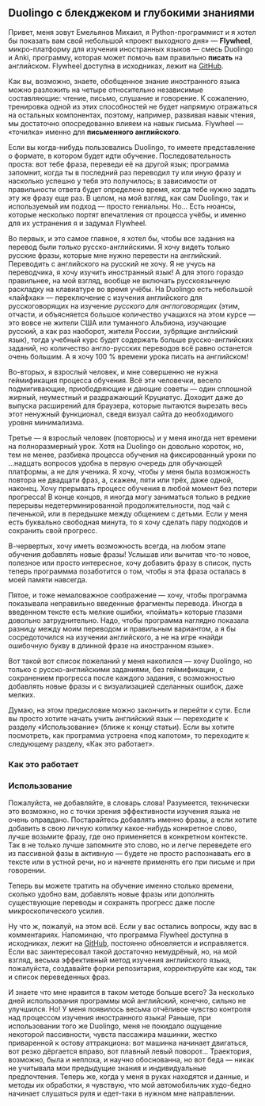 ## Duolingo с блекджеком и глубокими знаниями

Привет, меня зовут Емельянов Михаил, я Python-программист и я хотел бы показать вам свой небольшой «проект выходного дня» — **Flywheel**, микро-платформу для изучения иностранных языков — смесь Duolingo и Anki, программу, которая может помочь вам правильно **писать** на английском. Flywheel доступна в исходниках, лежит на [GitHub](https://github.com/amaargiru/flywheel).

Как вы, возможно, знаете, обобщенное знание иностранного языка можно разложить на четыре относительно независимые составляющие: чтение, письмо, слушание и говорение. К сожалению, тренировка одной из этих способностей не будет напрямую отражаться на остальных компонентах, поэтому, например, развивая навык чтения, мы достаточно опосредованно влияем на навык письма. Flywheel — «точилка» именно для **письменного английского**.

Если вы когда-нибудь пользовались Duolingo, то имеете представление о формате, в котором будет идти обучение. Последовательность проста: вот тебе фраза, переведи её на другой язык; программа запомнит, когда ты в последний раз переводил ту или иную фразу и насколько успешно у тебя это получилось; в зависимости от правильности ответа будет определено время, когда тебе нужно задать эту же фразу еще раз. В целом, на мой взгляд, как сам Duolingo, так и используемый им подход — просто гениальны. Но... Есть нюансы, которые несколько портят впечатления от процесса учёбы, и именно для их устранения я и задумал Flywheel.

Во первых, и это самое главное, я хотел бы, чтобы все задания на перевод были *только* русско-английскими. Я хочу видеть только русские фразы, которые мне нужно перевести на английский. Переводить с английского на русский не хочу. Я не учусь на переводчика, я хочу изучить иностранный язык! А для этого гораздо правильнее, на мой взгляд, вообще не включать русскоязычную раскладку на клавиатуре во время учёбы. На Duolingo есть небольшой «лайфхак» — переключение с изучения английского для русскоговорящих на изучение *русского для англоговорящих* (этим, отчасти, и объясняется большое количество учащихся на этом курсе — это вовсе не жители США или туманного Альбиона, изучающие русский, а как раз наоборот, жители России, зубрящие английский язык), тогда учебный курс будет содержать больше русско-английских заданий, но количество англо-русских переводов всё равно останется очень большим. А я хочу 100 % времени урока писать на английском!

Во-вторых, я взрослый человек, и мне совершенно не нужна геймификация процесса обучения. Всё эти человечки, весело подмигивающие, приободряющие и дающие советы — один сплошной жирный, неуместный и раздражающий Круциатус. Доходит даже до выпуска расширений для браузера, которые пытаются вырезать весь этот ненужный функционал, сведя визуал сайта до необходимого уровня минимализма.

Третье — я взрослый человек (повторюсь) и у меня иногда нет времени на полноразмерный урок. Хотя на Duolingo он довольно короток, но, тем не менее, разбивка процесса обучения на фиксированный уроки по ...надцать вопросов удобна в первую очередь для обучающей платформы, а не для ученика. Я хочу, чтобы у меня была возможность повтора не двадцати фраз, а, скажем, пяти или трёх, даже одной, наконец. Хочу прерывать процесс обучения в любой момент без потери прогресса! В конце концов, я иногда могу заниматься только в редкие перерывы недетерминированной продолжительности, под чай с печенькой, или в передышке между общением с детьми. Если у меня есть буквально свободная минута, то я хочу сделать пару подходов и сохранить свой прогресс.

В-червертых, хочу иметь возможность всегда, на любом этапе обучения добавлять новые фразы! Услышав или вычитав что-то новое, полезное или просто интересное, хочу добавить фразу в список, пусть теперь программма позаботится о том, чтобы я эта фраза осталась в моей памяти навсегда.

Пятое, и тоже немаловажное соображение — хочу, чтобы программа показывала неправильно введенные фрагменты перевода. Иногда в введенном тексте есть мелкие ошибки, «поймать» которые глазами довольно затруднительно. Надо, чтобы программа наглядно показала разницу между моим переводом и правильным вариантом, а я бы сосредоточился на изучении английского, а не на игре «найди ошибочную букву в длинной фразе на иностранном языке».

Вот такой вот список пожеланий у меня накопился — хочу Duolingo, но только с русско-английскими заданиями, без геймификации, с сохранением прогресса после каждого задания, с возможностью добавлять новые фразы и с визуализацией сделанных ошибок, даже мелких.

Думаю, на этом предисловие можно закончить и перейти к сути. Если вы просто хотите начать учить английский язык — переходите к разделу «Использование» (ближе к концу статьи). Если вы хотите посмотреть, как программа устроена «под капотом», то переходите к следующему разделу, «Как это работает».

### Как это работает

### Использование

Пожалуйста, не добавляйте, в словарь слова! Разумеется, технически это возможно, но с точки зрения эффективности изучения языка не очень оправдано. Постарайтесь добавлять именно фразы, а если хотите добавить в свою личную копилку какое-нибудь конкретное слово, лучше возьмите фразу, где оно применяется в конкретном контексте. Так в не только лучше запомните это слово, но и легче переведете его из пассивной фазы в активную — будете не просто распознавать его в тексте или в устной речи, но и начнете применять его при письме и при говорении.

Теперь вы можете тратить на обучение именно столько времени, сколько удобно вам, добавлять новые фразы или дополнять существующие переводы и сохранять прогресс даже после микроскопического усилия.

Ну что ж, пожалуй, на этом всё. Если у вас остались вопросы, жду вас в комментариях. Напоминаю, что программа Flywheel доступна в исходниках, лежит на [GitHub](https://github.com/amaargiru/flywheel), постоянно обновляется и исправляется. Если вас заинтересовал такой достаточно немудрёный, но, на мой взгляд, весьма эффективный метод изучения английского языка, пожалуйста, создавайте форки репозитария, корректируйте как код, так и список переведенных фраз.

И знаете что мне нравится в таком методе больше всего? За несколько дней использования программы мой английский, конечно, сильно не улучшился. Но! У меня появилось весьма отчёливое чувство контроля над процессом изучения иностранного языка! Раньше, при использовании того же Duolingo, меня не покидало ощущение некоторой пассивности, чувста пассажира машинки, жестко приваренной к остову аттракциона: вот машинка начинает двигаться, вот резко дёргается вправо, вот плавный левый поворот... Траектория, возможно, была и неплоха, и научно обоснованна, но вот беда — никак не учитывала мои предыдущие знания и индивидуальные предпочтения. Теперь же, когда у меня в руках находятся и данные, и методы их обработки, я чувствую, что мой автомобильчик худо-бедно начинает слушаться руля и едет-таки в нужном мне направлении.
